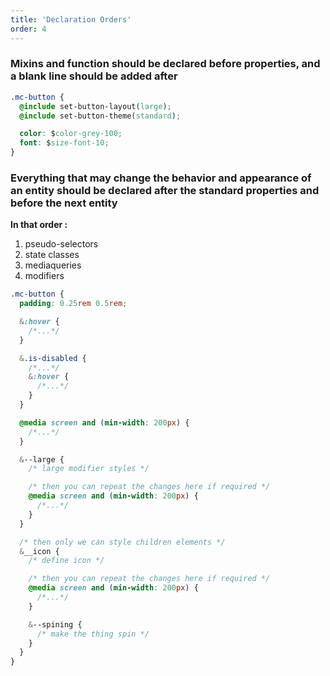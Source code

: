 ```yaml
---
title: 'Declaration Orders'
order: 4
---
```


### Mixins and function should be declared before properties, and a blank line should be added after

```css
.mc-button {
  @include set-button-layout(large);
  @include set-button-theme(standard);

  color: $color-grey-100;
  font: $size-font-10;
}
```

### Everything that may change the behavior and appearance of an entity should be declared after the standard properties and before the next entity

**In that order :**

1. pseudo-selectors
2. state classes
3. mediaqueries
4. modifiers

```css
.mc-button {
  padding: 0.25rem 0.5rem;

  &:hover {
    /*...*/
  }

  &.is-disabled {
    /*...*/
    &:hover {
      /*...*/
    }
  }

  @media screen and (min-width: 200px) {
    /*...*/
  }

  &--large {
    /* large modifier styles */

    /* then you can repeat the changes here if required */
    @media screen and (min-width: 200px) {
      /*...*/
    }
  }

  /* then only we can style children elements */
  &__icon {
    /* define icon */

    /* then you can repeat the changes here if required */
    @media screen and (min-width: 200px) {
      /*...*/
    }

    &--spining {
      /* make the thing spin */
    }
  }
}
```